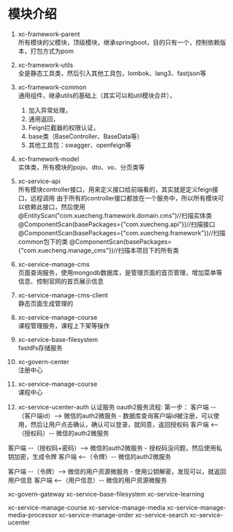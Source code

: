 # 模块介绍

1. xc-framework-parent\
所有模块的父模块，顶级模块，继承springboot，目的只有一个，控制依赖版本，打包方式为pom

2. xc-framework-utils\
全是静态工具类，然后引入其他工具包，lombok、lang3、fastjson等

3. xc-framework-common\
通用组件，继承utils的基础上（其实可以和util模块合并），
    1. 加入异常处理，
    2. 通用返回，
    3. Feign拦截器的权限认证，
    4. base类（BaseController、BaseData等）
    5. 其他工具包：swagger、openfeign等

4. xc-framework-model\
实体类，所有模块的pojo、dto、vo、分页类等

5. xc-service-api\
所有模块controller接口，用来定义接口给前端看的，其实就是定义feign接口，远程调用
由于所有的controller接口都放在一个服务中，所以所有模块可以依赖此接口，然后使用
@EntityScan("com.xuecheng.framework.domain.cms")//扫描实体类
@ComponentScan(basePackages={"com.xuecheng.api"})//扫描接口
@ComponentScan(basePackages={"com.xuecheng.framework"})//扫描common包下的类
@ComponentScan(basePackages={"com.xuecheng.manage_cms"})//扫描本项目下的所有类

6. xc-service-manage-cms\
页面查询服务，使用mongodb数据库，是管理页面的首页管理，增加菜单等信息、控制官网的首页展示信息

7. xc-service-manage-cms-client\
静态页面生成管理的

8. xc-service-manage-course\
课程管理服务，课程上下架等操作

9. xc-service-base-filesystem\
fastdfs存储服务

10. xc-govern-center\
注册中心

11. xc-service-manage-course\
课程中心

12. xc-service-ucenter-auth
认证服务
oauth2服务流程:
第一步：
客户端 --（客户端id）--> 微信的auth2微服务 - 数据库查询客户端id被注册，可以使用，然后让用户点击确认，确认可以登录，就同意，返回授权码
客户端 <--（授权码）-- 微信的auth2微服务

客户端 --（授权码+密码）--> 微信的auth2微服务 - 授权码没问题，然后使用私钥加密，生成令牌
客户端 <--（令牌）-- 微信的auth2微服务

客户端 --（令牌）--> 微信的用户资源微服务 - 使用公钥解密，发现可以，就返回用户信息
客户端 <--（用户信息）-- 微信的用户资源微服务

xc-govern-gateway
xc-service-base-filesystem
xc-service-learning

xc-service-manage-course
xc-service-manage-media
xc-service-manage-media-processor
xc-service-manage-order
xc-service-search
xc-service-ucenter

